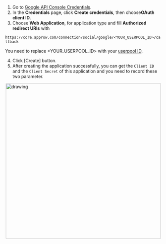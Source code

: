 <IntegrationDetailCard title="Create an OAuth Application on Google Developer Platform">

1. Go to [Google API Console Credentials](https://console.developers.google.com/apis/credentials). 
2. In the **Credentials** page, click **Create credentials**, then choose**OAuth client ID**.
3. Choose **Web Application**, for application type and fill **Authorized redirect URIs** with 

`https://core.approw.com/connection/social/google/<YOUR_USERPOOL_ID>/callback`

You need to replace <YOUR_USERPOOL_ID> with your [userpool ID](/en/guides/faqs/get-userpool-id-and-secret.md).

4. Click [Create] button.
5. After creating the application successfully, you can get the `Client ID` and the `Client Secret` of this application and you need to record these two parameter.

<img src="~@imagesZhCn/connections/Xnip2021-03-04_14-01-57.png" alt="drawing" height=500 style="display:block;margin: 0 auto;"/>


</IntegrationDetailCard>
